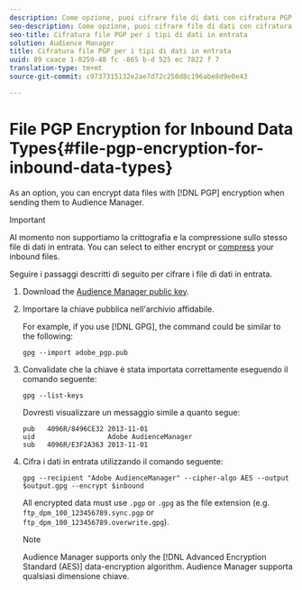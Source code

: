 ```yaml
---
description: Come opzione, puoi cifrare file di dati con cifratura PGP quando li invii ad Audience Manager.
seo-description: Come opzione, puoi cifrare file di dati con cifratura PGP quando li invii ad Audience Manager.
seo-title: Cifratura file PGP per i tipi di dati in entrata
solution: Audience Manager
title: Cifratura file PGP per i tipi di dati in entrata
uuid: 89 caace 1-0259-48 fc -865 b-d 525 ec 7822 f 7
translation-type: tm+mt
source-git-commit: c9737315132e2ae7d72c250d8c196abe8d9e0e43

---
```



# File PGP Encryption for Inbound Data Types{#file-pgp-encryption-for-inbound-data-types}

As an option, you can encrypt data files with [!DNL PGP] encryption when sending them to Audience Manager.

<!-- c_encryption.xml -->

>[!IMPORTANT]
>
>Al momento non supportiamo la crittografia e la compressione sullo stesso file di dati in entrata. You can select to either encrypt or [compress](../../../integration/sending-audience-data/batch-data-transfer-explained/inbound-file-compression.md) your inbound files.

Seguire i passaggi descritti di seguito per cifrare i file di dati in entrata.

1. Download the [Audience Manager public key](./assets/adobe_pgp.pub).
1. Importare la chiave pubblica nell'archivio affidabile.

   For example, if you use [!DNL GPG], the command could be similar to the following:

   `gpg --import adobe_pgp.pub`

1. Convalidate che la chiave è stata importata correttamente eseguendo il comando seguente:

   `gpg --list-keys`

   Dovresti visualizzare un messaggio simile a quanto segue:

   ```
   pub   4096R/8496CE32 2013-11-01
   uid                  Adobe AudienceManager
   sub   4096R/E3F2A363 2013-11-01
   ```

1. Cifra i dati in entrata utilizzando il comando seguente:

   `gpg --recipient "Adobe AudienceManager" --cipher-algo AES --output $output.gpg --encrypt $inbound`

   All encrypted data must use `.pgp` or `.gpg` as the file extension (e.g. `ftp_dpm_100_123456789.sync.pgp` or `ftp_dpm_100_123456789.overwrite.gpg`).

   >[!NOTE]
   >
   >Audience Manager supports only the [!DNL Advanced Encryption Standard (AES)] data-encryption algorithm. Audience Manager supporta qualsiasi dimensione chiave.